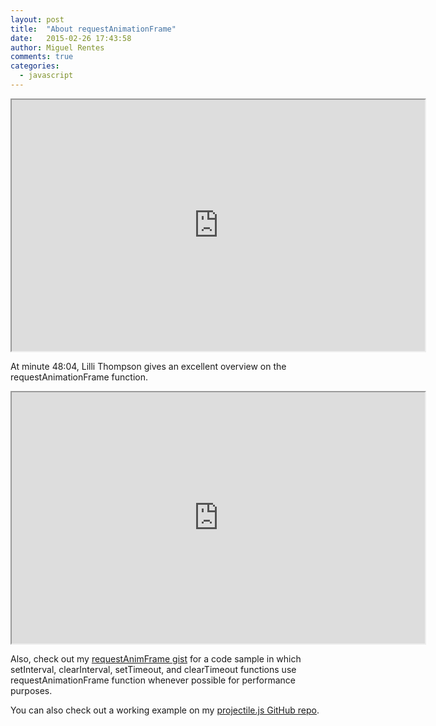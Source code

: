```yaml
---
layout: post
title:  "About requestAnimationFrame"
date:   2015-02-26 17:43:58
author: Miguel Rentes
comments: true
categories:
  - javascript
---
```


<div><iframe width="661" height="402" src="https://www.youtube.com/embed/XAqIpGU8ZZk?start=2884" allowfullscreen=""></iframe></div>

At minute 48:04, Lilli Thompson gives an excellent overview on the requestAnimationFrame function.

<iframe width="661" height="402" src="https://www.youtube.com/embed/rNsC1VI9388" allowfullscreen></iframe>

Also, check out my [requestAnimFrame gist][requestAnimFrame-gist] for a code
sample in which setInterval, clearInterval, setTimeout, and
clearTimeout functions use requestAnimationFrame function whenever
possible for performance purposes.

You can also check out a working example on my [projectile.js GitHub repo][projectile.js-github].


[requestAnimFrame-gist]:      https://gist.github.com/rentes/3068e48364d9ad907124
[projectile.js-github]:       https://github.com/rentes/projectile.js
